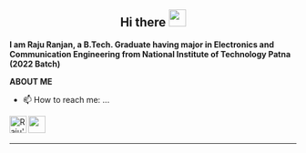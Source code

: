 <h2 align="Center">  Hi there <img src="https://media.giphy.com/media/WUlplcMpOCEmTGBtBW/giphy.gif" width="30"> </h3>


**I am Raju Ranjan, a B.Tech. Graduate having major in **Electronics and Communication Engineering** from **National Institute of Technology Patna** (2022 Batch)**

**ABOUT ME**

<!-- 
- 🌱 I’m currently strengthening my Data structures and Programing skill.
- **Codechef rating : 1703 (3⭐)**. </br>
- **Hackerrank : 6⭐**. </br>
 -->
- 📫 How to reach me: ...


<a href="https://www.linkedin.com/in/raju-ranjan-769839169/">
  <img align="left" alt="Raju's Linkdein" width="30px" src="https://cdn.jsdelivr.net/npm/simple-icons@v3/icons/linkedin.svg" />


</a>
<a href="mailto:rajur.ug18.ec@nitp.ac.in">
  <img align="left" alt="" width="30px" src="https://cdn4.iconfinder.com/data/icons/social-media-logos-6/512/112-gmail_email_mail-512.png" />
</a>
<br>
<br>
<hr>

 

<!--   
:pencil: [Resume](https://github.com/rajutges/resume/blob/main/Deedy_CV%20(3).pdf)  |  [codechef](https://www.codechef.com/users/raju_tges)  |  [Hackerank](https://www.hackerrank.com/rajutges)
 -->

